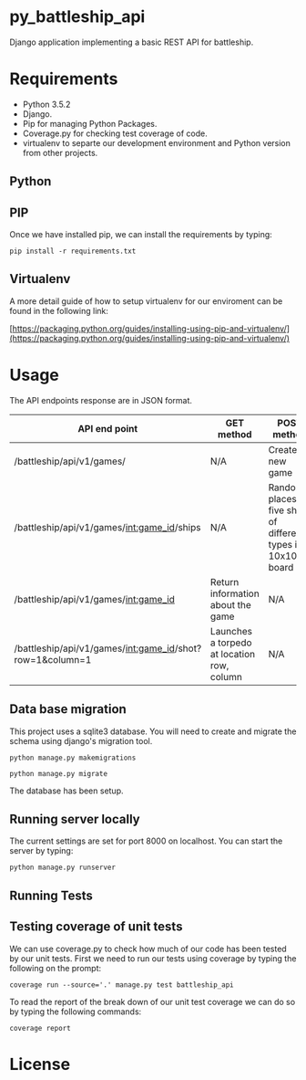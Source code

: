 # py_battleship_api
Django application implementing a basic REST API for battleship.

# Requirements
- Python 3.5.2
- Django.
- Pip for managing Python Packages.
- Coverage.py for checking test coverage of code.
- virtualenv to separte our development environment and Python version from other projects.

## Python
## PIP

Once we have installed pip, we can install the requirements by typing:

```
pip install -r requirements.txt
```

## Virtualenv

A more detail guide of how to setup virtualenv for our enviroment can be found in the following link:

[https://packaging.python.org/guides/installing-using-pip-and-virtualenv/](https://packaging.python.org/guides/installing-using-pip-and-virtualenv/)


# Usage

The API endpoints response are in JSON format.

|                       API end point       |      GET method                      |    POST method      |
|-------------------------------------------|--------------------------------------|---------------------|
|/battleship/api/v1/games/                  | N/A                                  | Creates a new game  |
|/battleship/api/v1/games/<int:game_id>/ships| N/A                                 | Randomly places five ships of different types in a 10x10 board |
|/battleship/api/v1/games/<int:game_id>     | Return information about the game    | N/A                 |
|/battleship/api/v1/games/<int:game_id>/shot?row=1&column=1     | Launches a torpedo at location row, column   | N/A|

## Data base migration

This project uses a sqlite3 database. You will need to create and migrate the schema using django's migration tool.
```
python manage.py makemigrations
```

```
python manage.py migrate
```

The database has been setup.

## Running server locally

The current settings are set for port 8000 on localhost.  You can start the server by typing:

```
python manage.py runserver
```

## Running Tests

## Testing coverage of unit tests

We can use coverage.py to check how much of our code has been tested by our unit tests.  First we need to run our tests using coverage by typing the following on the prompt:

```
coverage run --source='.' manage.py test battleship_api
```

To read the report of the break down of our unit test coverage we can do so by typing the following commands:

```
coverage report
```

# License
